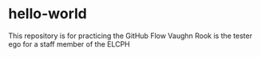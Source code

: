 # hello-world
This repository is for practicing the GitHub Flow
Vaughn Rook is the tester ego for a staff member of the ELCPH
